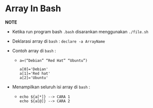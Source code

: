 # **Array In Bash**

**NOTE**
- Ketika run program bash `.bash` disarankan menggunakan `./file.sh`

- Deklarasi array di `bash` : `declare -a ArrayName`

- Contoh array di `bash` :
     -     a=(“Debian” “Red Hat” “Ubuntu”)

           a[0]='Debian'
           a[1]='Red hat'
           a[2]='Ubuntu'

- Menampilkan seluruh isi array di `bash` :
     -     echo ${a[*]} --> CARA 1
           echo ${a[@]} --> CARA 2